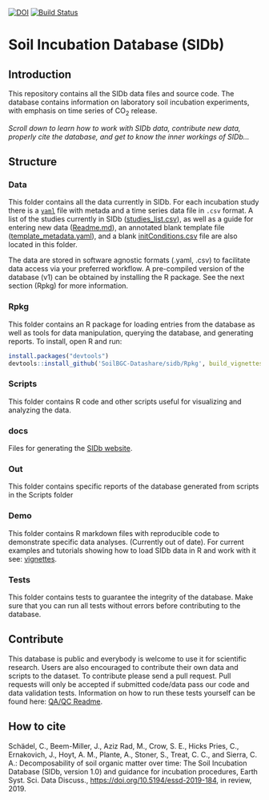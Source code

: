 [![DOI](https://zenodo.org/badge/DOI/10.5281/zenodo.3871263.svg)](https://doi.org/10.5281/zenodo.3871263)
[![Build Status](https://travis-ci.org/SoilBGC-Datashare/sidb.svg?branch=master)](https://travis-ci.org/SoilBGC-Datashare/sidb)

# Soil Incubation Database (SIDb)

## Introduction
This repository contains all the SIDb data files and source code.
The database contains information on laboratory soil incubation experiments, with emphasis on time series
of CO<sub>2</sub> release.

*Scroll down to learn how to work with SIDb data, contribute new data, properly cite the database, and get to know the inner workings of SIDb...*

## Structure

### Data
This folder contains all the data currently in SIDb. For each incubation study there is a [`yaml`](http://yaml.org/) file with metada and a time series data file in `.csv` format. A list of the studies currently in SIDb ([studies_list.csv](/data/template_metadata.yaml)), as well as a guide for entering new data ([Readme.md](/data/Readme.md)), an annotated blank template file ([template_metadata.yaml](/data/template_metadata.yaml)), and a blank [initConditions.csv](/data/initConditions.csv) file are also located in this folder. 

The data are stored in software agnostic formats (.yaml, .csv) to facilitate data access via your preferred workflow. A pre-compiled version of the database (v1) can be obtained by installing the R package. See the next section (Rpkg) for more information.

### Rpkg
This folder contains an R package for loading entries from the database as well as tools for data manipulation, querying the database, and generating reports. To install, open R and run:

```R
install.packages("devtools")
devtools::install_github('SoilBGC-Datashare/sidb/Rpkg', build_vignettes = TRUE)
```

### Scripts
This folder contains R code and other scripts useful for visualizing and analyzing the data.

### docs
Files for generating the [SIDb website](https://soilbgc-datashare.github.io/sidb/).

### Out
This folder contains specific reports of the database generated from scripts in the Scripts folder

### Demo
This folder contains R markdown files with reproducible code to demonstrate specific data analyses. (Currently out of date). For current examples and tutorials showing how to load SIDb data in R and work with it see: [vignettes](/Rpkg/vignettes/).

### Tests
This folder contains tests to guarantee the integrity of the database. Make sure that you can run all tests without errors before contributing to the database.

## Contribute
This database is public and everybody is welcome to use it for scientific research. Users are also
encouraged to contribute their own data and scripts to the dataset. To contribute please send a pull request. Pull requests will only be accepted if submitted code/data pass our code and data validation tests. Information on how to run these tests yourself can be found here: [QA/QC Readme](tests/Readme.md).  

## How to cite 
Schädel, C., Beem-Miller, J., Aziz Rad, M., Crow, S. E., Hicks Pries, C., Ernakovich, J., Hoyt, A. M., Plante, A., Stoner, S., Treat, C. C., and Sierra, C. A.: Decomposability of soil organic matter over time: The Soil Incubation Database (SIDb, version 1.0) and guidance for incubation procedures, Earth Syst. Sci. Data Discuss., https://doi.org/10.5194/essd-2019-184, in review, 2019. 

